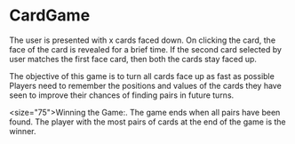 # CardGame

The user is presented with x cards faced down. On clicking the card, the face of the card is revealed for a brief time. If the second card selected by user matches the first face card, then both the cards stay faced up. 

The objective of this game is to turn all cards face up as fast as possible
Players need to remember the positions and values of the cards they have seen to improve their chances of finding pairs in future turns.

<size="75">Winning the Game:</size>.
The game ends when all pairs have been found.
The player with the most pairs of cards at the end of the game is the winner.
